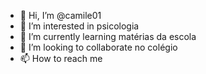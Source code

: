 - 👋 Hi, I’m @camile01
- 👀 I’m interested in psicologia 
- 🌱 I’m currently learning matérias da escola 
- 💞️ I’m looking to collaborate no colégio 
- 📫 How to reach me 

<!---
camile01/camile01 is a ✨ special ✨ repository because its `README.md` (this file) appears on your GitHub profile.
You can click the Preview link to take a look at your changes.
--->
